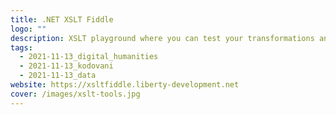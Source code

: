 ```yaml
---
title: .NET XSLT Fiddle
logo: ""
description: XSLT playground where you can test your transformations and so on.
tags:
  - 2021-11-13_digital_humanities
  - 2021-11-13_kodovani
  - 2021-11-13_data
website: https://xsltfiddle.liberty-development.net
cover: /images/xslt-tools.jpg
---
```

